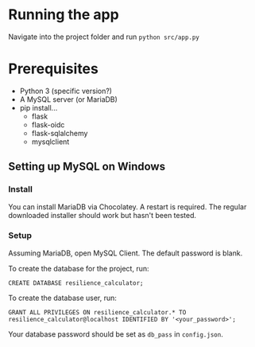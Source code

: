 # Running the app
Navigate into the project folder and run `python src/app.py`

# Prerequisites
* Python 3 (specific version?)
* A MySQL server (or MariaDB)
* pip install...
    * flask
    * flask-oidc
    * flask-sqlalchemy
    * mysqlclient

## Setting up MySQL on Windows
### Install
You can install MariaDB via Chocolatey. A restart is required. The regular downloaded installer should work but hasn't been tested.

### Setup
Assuming MariaDB, open MySQL Client. The default password is blank.

To create the database for the project, run:

`CREATE DATABASE resilience_calculator;`

To create the database user, run:

`GRANT ALL PRIVILEGES ON resilience_calculator.* TO resilience_calculator@localhost IDENTIFIED BY '<your_password>';`

Your database password should be set as `db_pass` in `config.json`.